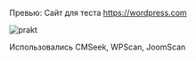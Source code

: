 Превью:
Сайт для теста https://wordpress.com

![prakt](https://github.com/Split178sodfj/NO/assets/132952909/e51b9f28-1c8c-42e8-bf60-4a7d16ff6e94)

Использовались CMSeek, WPScan, JoomScan

